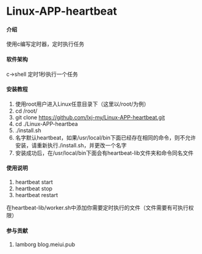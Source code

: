 # Linux-APP-heartbeat

#### 介绍
使用c编写定时器，定时执行任务


#### 软件架构
c->shell
定时1秒执行一个任务  



#### 安装教程

1. 使用root用户进入Linux任意目录下（这里以/root/为例）
2. cd /root/
3. git clone https://github.com/lxj-my/Linux-APP-heartbeat.git
4. cd ./Linux-APP-heartbea
5. ./install.sh
6. 名字默认heartbeat，如果/usr/local/bin下面已经存在相同的命令，则不允许安装，请重新执行./install.sh，并更改一个名字  
7. 安装成功后，在/usr/local/bin下面会有heartbeat-lib文件夹和命令同名文件   
#### 使用说明

1. heartbeat start  
2. heartbeat stop  
3. heartbeat restart  

在heartbeat-lib/worker.sh中添加你需要定时执行的文件（文件需要有可执行权限）   


#### 参与贡献

1. lamborg   blog.meiui.pub




